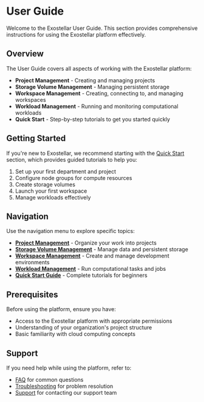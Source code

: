 # User Guide

Welcome to the Exostellar User Guide. This section provides comprehensive instructions for using the Exostellar platform effectively.

## Overview

The User Guide covers all aspects of working with the Exostellar platform:

- **Project Management** - Creating and managing projects
- **Storage Volume Management** - Managing persistent storage
- **Workspace Management** - Creating, connecting to, and managing workspaces
- **Workload Management** - Running and monitoring computational workloads
- **Quick Start** - Step-by-step tutorials to get you started quickly

## Getting Started

If you're new to Exostellar, we recommend starting with the [Quick Start](quick-start/index.md) section, which provides guided tutorials to help you:

1. Set up your first department and project
2. Configure node groups for compute resources
3. Create storage volumes
4. Launch your first workspace
5. Manage workloads effectively

## Navigation

Use the navigation menu to explore specific topics:

- **[Project Management](project-management.md)** - Organize your work into projects
- **[Storage Volume Management](storage-volume-management.md)** - Manage data and persistent storage
- **[Workspace Management](workspace/index.md)** - Create and manage development environments
- **[Workload Management](workload-management.md)** - Run computational tasks and jobs
- **[Quick Start Guide](quick-start/index.md)** - Complete tutorials for beginners

## Prerequisites

Before using the platform, ensure you have:

- Access to the Exostellar platform with appropriate permissions
- Understanding of your organization's project structure
- Basic familiarity with cloud computing concepts

## Support

If you need help while using the platform, refer to:

- [FAQ](../faq.md) for common questions
- [Troubleshooting](../troubleshooting.md) for problem resolution
- [Support](../support.md) for contacting our support team
